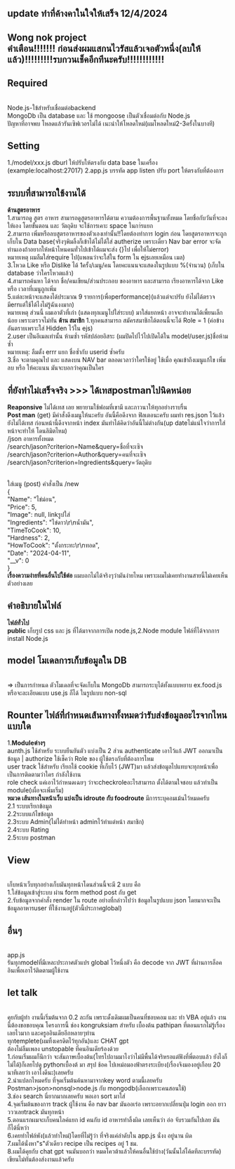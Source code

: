 update ทำที่ค้างคาในใจให้เสร็จ 12/4/2024
----------------------------
Wong nok project
<br />คำเตือน!!!!!!! ก่อนส่งผมแสกนไวรัสแล้วเจอตัวหนึ่ง(ลบให้แล้ว)!!!!!!!!!รบกวนเช็คอีกทีนะครับ!!!!!!!!!!!!
-----------------------------------------------------------------------------------------

**Required**
-------------------------------------------------------------------------
<br />Node.js-ใข้สำหรับเชื่อมต่อbackend
<br />MongoDb เป็น database และ ใช้ mongoose เป็นตัวเชื่อมต่อกับ Node.js
<br />ปัญหาที่อาจพบ โหลดแล้วรันเซิฟเวอรไม่ได้ เนะนำให้โหลดใหม่(ผมโหลดใหม่2-3ครั้งในบางที)

**Setting**
----------------------------------------------------------------------------
1./model/xxx.js dburl ให้ปรับให้ตรงกับ data base ในเครื่อง (example:localhost:27017)
2.app.js บรรทัด app listen ปรับ port ให้ตรงกับที่ต้องการ

**ระบบที่สามารถใช้งานได้**
----------------------------------------------------------------------------------
**ด้านสูตรอาหาร**
<br />1.สามารถดู สูตร อาหาร สามารถดูสูตรอาหารได้ตาม ความต้องการพื้นฐานทั้งหมด โดยชื่อกับวันที่จะลงให้เอง โดยขั้นตอน และ วัตถุดิบ จะใช้การเคาะ space ในกา่รแยก
<br />2.สามารถ เพิ่มหรือลบสูตรอาหารของตัวเองเท่านั้น!!โดยต้องทำการ login ก่อน โดยสูตรอาหารจะถูกเก็บใน Data base(จริงๆพิมลิ้งก็เข้าได้ไม่ได้ใส่ autherize เพราะเดี๋ยว Nav bar error จะจัดท่านเองถ้าอยากให้หน้าไหนคนทั่วไปเข้าได้ผมจะส่ง {}ไป เพื่อให้ไม่error)
<br />หมายเหตุ ผมลืมใส่require ไป(แพลนว่าจะใส่ใน form ใน ejsเลยเหมือน เมล)
<br />3.โหวด Like หรือ Dislike ได้ 1ครั้ง/เมนู/คน โดยคะแนนจะแสดงในรูปแบบ %(จำนวน) (เก็บใน database ว่าใครโหวตแล้ว)
<br />4.สามารถค้นหา ได้จาก ชื่อ/คนเขียน/ส่วนประกอบ ของอาหาร และสามารถ เรียงอาหารได้จาก Like หรือ เวลาที่เมนูถูกเพิ่ม
<br />5.แต่ละหน้าจะแสดงได้ประมาณ 9 รายการ(เพื่อperformance)(แล้วแต่จะปรับ ยังไม่ได้ตรวจมีerrแต่ใช้ได้ไงไม่รู้ฉันงงมาก)
<br />หมายเหตุ ส่วนนี้ ผมเอาตัวที่เก่า (แสดงทุกเมนูไปใส่ระบบ) มาใส่แยกหน้า อาจจะทำงานได้เพี้ยนเล็กน้อย เพราะตรวจไม่ทัน
**ด้าน สมาชิก**
1.ทุกคนสามารถ สมัครสมาชิกได้ตอนนี้จะได้ Role = 1 (ค่อข้างอันตรายเพราะใส่ Hidden ไว้ใน ejs)
<br />2.user เป็นอีเมลเท่านั้น ห้ามซ้ำ รหัสปล่อยอิสระ (ผมปิดไปไว้ไปเปิดได้ใน model/user.js)ชื่อห้ามซ้ำ
<br />หมายเหตุ: ลืมตั้ง errr แยก ชื่อซ้ำกับ userid ซ้ำครับ
<br />3.ชื่อ จะตามคุณไป และ แสดงบน NAV bar ตลอดเวลาว่าใครใช้อยู่ ใช้เมื่อ คุณเข้าถึงเมนูแก้ไข เพิ่มลบ หรือ ให้คะแนน มันจะบอกว่าคุณเป็นใคร

ที่ยังทำไม่เสร็จจริง >>> ได้เทสpostmanไปนิดหน่อย 
--------------------------------------------------------------------------------------
**Reaponsive** ไม่ได้เทส เลย พยายามใช้ฟอมที่เขามี และภาวนาให้ทุกอย่างราบรื่น
<br />**Post man** (get) มีคำสั่งดึงเมนูให้นะครับ อันนี้คือดึงจาก ฟิลเตอนะครับ ผมทำ res.json ไว้แล้วยังไม่ได้เทส ก่อนหน้านี้ดึงจากหน้า index มันทำได้คิดว่าอันนี้ไม่ต่างกัน(up dateไม่แน่ใจว่าการใส่หน้าจะทำให้ โดนลิมิตไหม)
<br />/json อาหารทั้งหมด
<br />/search/jason?criterion=Name&query=ชื่อที่จะเซิจ
<br />/search/jason?criterion=Author&query=คนที่จะเซิจ
<br />/search/jason?criterion=Ingredients&query=วัตถุดิบ


<br />ใส่เมนู (post) คำสั่งเป็น /new
<br />{
<br />"Name": "ไข่ม่อน",
<br />"Price": 5,
<br />"Image": null, linkรูปใส่
<br />"Ingredients": "ไข่ดาว\r\nน้ำมัน",
<br />"TimeToCook": 10,
<br />"Hardness": 2,
<br />"HowToCook": "ตั้งกระทะ\r\nทอด",
<br />"Date": "2024-04-11",
<br />"__v": 0
<br />}
<br />**เรื่องความง่ายที่คนอื่นไปใช้ต่อ** ผมบอกไม่ได้จริงๆว่ามันง่ายไหม เพราะผมไม่เคยทำงานสายนี้ไม่เคยเห็นตัวอย่างเลย

คำอธิบายในไฟล์
------------------------------------------------------------------
**ไฟล์ทั่วไป**
<br />**public** เก็บรูป css และ js ที่ได้มาจากการเปิด node.js,2.Node module ไฟล์ที่ได้จากการ install Node.js

model โมเดลการเก็บข้อมูลใน DB
----------------------------------------------------------------------
<br />=> เป็นการกำหนด ตัวโมเดลที่จะจัดเก็บใน MongoDb สามารถระบุได้ทั้งแบบหยาบ ex.food.js หรือจะละเอียดแบบ use.js ก็ได้ ในรูปแบบ non-sql

Rounter ไฟล์ที่กำหนดเส้นทางทั้งหมดว่ารับส่งข้อมูลอะไรจากไหนแบบใด
-------------------------------------------------------------------------------------
1.**Moduleต่างๆ**
<br />aunth.js ใช้สำหรับ ระบบยืนยันตัว แบ่งเป็น 2 ส่วน authenticate เอาไว้แก้ JWT ออกมาเป็นข้อมูล | authorize ใช้เช็คว่า Role ของ ผู้ใช้ตรงกับที่ต้องการไหม
<br />user track ใช้สำหรับ เรียกใช้ cookie ที่เก็บไว้ (JWT)มา แล้วส่งข้อมูลไปแทบจะทุกหน้าเพื่อเป็นการติดตามว่าใคร กำลังใช้งาน
<br />role check แค่เอาไว้กำหนดเฉยๆ ว่าจะcheckroleอะไรสามารถ ตั้งได้ตามใจชอบ แล้วทำเป็น module(เผื่อจะเพิ่มเริ่ม)
<br />**หมวด เส้นทางในหน้าเว็บ แบ่งเป็น idroute กับ foodroute** มีการระบุคอมเม้นไว้หมดครับ
<br />2.1 ระบบเรียกข้อมูล
<br />2.2ระบบแก้ไขข้อมูล
<br />2.3ระบบ Admin(ไม่ได้ทำหน้า adminไว้ทำแต่หน้า สมาชิก)
<br />2.4ระบบ Rating
<br />2.5ระบบ postman


View
------------------------------------------------------------------------------------
<br />เก็บหน้าเว็บทุกอย่างเก็บมันทุกหน้าโดนส่วนนี้จะมี 2 แบบ คือ
<br />1.ใส่ข้อมูลเข้าสู่ระบบ ผ่าน form method post กับ get
<br />2.รับข้อมูลจากคำสั่ง render ใน route อย่างที่กล่าวไปว่า ข้อมูลในรูปแบบ json โดยมากจะเป็นข้อมูลอาหารuser ที่ใช้งานอยู่(ตัวนี้ประกาศglobal)

อื่นๆ
-------------------------------------------------------------------------------------
<br />app.js
<br />รันทุกmodelที่มีเหละประกาศตัวแปร global ไว้หนึ่งตัว คือ decode จาก JWT ที่ผ่านการล็อคอินเพื่อเอาไว้ติดตามผู้ใช้งาน

let talk 
--------------------------------------------------------------------------------------
<br />คุยกับผู้ทำ งานนี้เริ่มต้นจาก 0.2 ละกัน เพราะดั้งเดิมผมเป็นคนที่ชอบคอม และ ทำ VBA อยู่แล้ว งานนี้ต้องขอขอบคุณ โครงการนี้ ช่อง kongruksiam สำหรับ เบื้องต้น  pathipan ที่ตอนแรกไม่รู้เรื่องเลยไวมาก และครูออินเดียอีกหลายๆท่าน
<br />ทุกtemplete(ผมทิ้งเครดิตไว้ทุกอัน)และ CHAT gpt
<br />ต้องไม่ลืมเพลง unstopable ที่คนอินเดียร้องด้วย
<br />1.ก่อนเริ่มผมก็นึกว่า จะสัมภาษเบื้องต้น(โทรไปถามมาไงว่าไม่มีพื้นได้จริหรอแต่ฟังที่พี่ตอบแล้ว ยังไงก็ไม่ได้)ก็เลยไปดู pythonเบื้องต้ มา สรุป ช้อค ไปเหม่อมองฟ้าตรงระเบียง(เรื่องจิงมองอยู่เกือบ 20 นาทีเลยว่า เอาไงดีนะ)เลยครับ
<br />2.น่าแปลกไหมครับ ที่จุดเริ่มต้นค้นหามาจากkey word ตามนี้เลยครับ Postman>json>nonsql>node.js กับ mongodb(เลือกเพราะคนสอนใช้)
<br />3.ช่อง search นี่ยากมากเลยครับ พอเอา sort มาใส่
<br />4.จุดเริ่มต้นของการ track ผู้ใช้งาน คือ nav bar มันออเร่อ เพราะอยากเปลี่ยนปุ่ม login ออก ยาววววเลยtrack มันทุกหน้า
<br />5.ตอนแรกผมจะเก็บคนไลค์แยก id คนกับ id อาหารทำลิ้งผิด เลยเห็นว่า อ่อ จับรวมกันไปเลย มันก็ได้นี่หว่า
<br />6.เคยทำไฟล์พัง(แล้วทำใหม่)โดยที่ไม่รู้ว่า ที่จริงแค่ลำดับใน app.js นั่งง อยู่นาน ผิด
<br />7.ผมได้นั่งหา"s"ตัวเดียว recipe เป็น recipes อยู่ 1 ชม.
<br />8.ผมได้คุยกับ chat gpt จนมันบอกว่า หมดโควต้าแล้วให้คนอื่นใช้บ้าง(วันนั้นไล่โค้ดทีละบรรทัด)
<br />เขียนไม่ทันต้องส่งงานแล้วครับ
